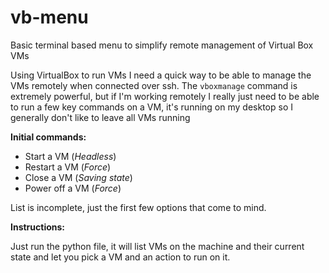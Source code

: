 # vb-menu
Basic terminal based menu to simplify remote management of Virtual Box VMs

Using VirtualBox to run VMs I need a quick way to be able to manage the VMs remotely when connected over ssh. The `vboxmanage` command is extremely powerful, but if I'm working remotely I really just need to be able to run a few key commands on a VM, it's running on my desktop so I generally don't like to leave all VMs running

**Initial commands:**

* Start a VM (*Headless*)
* Restart a VM (*Force*)
* Close a VM (*Saving state*)
* Power off a VM (*Force*)

List is incomplete, just the first few options that come to mind.

**Instructions:**

Just run the python file, it will list VMs on the machine and their current state and let you pick a VM and an action to run on it.
